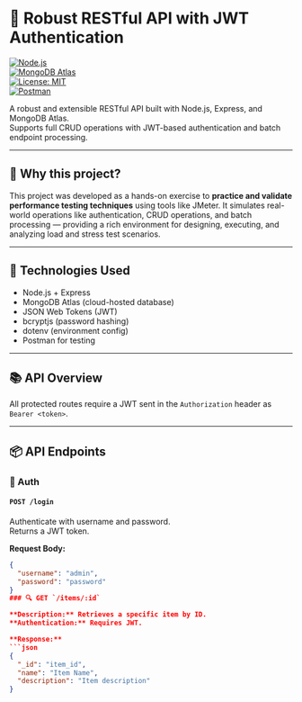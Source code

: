 # 🧪 Robust RESTful API with JWT Authentication

[![Node.js](https://img.shields.io/badge/Node.js-18.x-green?logo=node.js)](https://nodejs.org/)  
[![MongoDB Atlas](https://img.shields.io/badge/MongoDB-Atlas-green?logo=mongodb)](https://www.mongodb.com/cloud/atlas)  
[![License: MIT](https://img.shields.io/badge/license-MIT-blue.svg)](LICENSE)  
[![Postman](https://img.shields.io/badge/Postman-Collection-orange?logo=postman)](./robust-api-postman-collection.json)

A robust and extensible RESTful API built with Node.js, Express, and MongoDB Atlas.  
Supports full CRUD operations with JWT-based authentication and batch endpoint processing.

---

## 🚀 Why this project?

This project was developed as a hands-on exercise to **practice and validate performance testing techniques** using tools like JMeter. It simulates real-world operations like authentication, CRUD operations, and batch processing — providing a rich environment for designing, executing, and analyzing load and stress test scenarios.

---

## 🔧 Technologies Used

- Node.js + Express  
- MongoDB Atlas (cloud-hosted database)  
- JSON Web Tokens (JWT)  
- bcryptjs (password hashing)  
- dotenv (environment config)  
- Postman for testing  

---

## 📚 API Overview

All protected routes require a JWT sent in the `Authorization` header as `Bearer <token>`.

---

## 📦 API Endpoints

### 🔐 Auth

#### `POST /login`  
Authenticate with username and password.  
Returns a JWT token.

**Request Body:**
```json
{
  "username": "admin",
  "password": "password"
}
### 🔍 GET `/items/:id`

**Description:** Retrieves a specific item by ID.  
**Authentication:** Requires JWT.

**Response:**
```json
{
  "_id": "item_id",
  "name": "Item Name",
  "description": "Item description"
}
